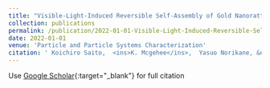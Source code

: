 ```yaml
---
title: "Visible-Light-Induced Reversible Self-Assembly of Gold Nanorattles Using Anionic ortho-Fluoroazobenzene"
collection: publications
permalink: /publication/2022-01-01-Visible-Light-Induced-Reversible-Self-Assembly-of-Gold-Nanorattles-Using-Anionic-ortho-Fluoroazobenzene
date: 2022-01-01
venue: 'Particle and Particle Systems Characterization'
citation: ' Koichiro Saito,  <ins>K. Mcgehee</ins>,  Yasuo Norikane, &quot;Visible-Light-Induced Reversible Self-Assembly of Gold Nanorattles Using Anionic ortho-Fluoroazobenzene.&quot; Particle and Particle Systems Characterization, 2022.'
---
```

Use [Google Scholar](https://scholar.google.com/scholar?q=Visible+Light+Induced+Reversible+Self+Assembly+of+Gold+Nanorattles+Using+Anionic+ortho+Fluoroazobenzene){:target="_blank"} for full citation